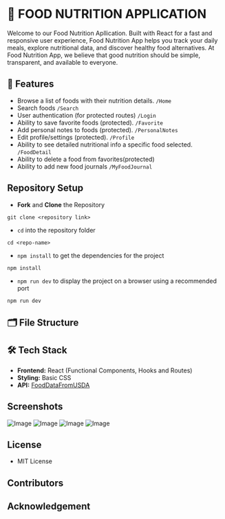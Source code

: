 # 🍲 FOOD NUTRITION APPLICATION
Welcome to our Food Nutrition Apllication. Built with React for a fast and responsive user experience, Food Nutrition App helps you track your daily meals, explore nutritional data, and discover healthy food alternatives. At Food Nutrition App, we believe that good nutrition should be simple, transparent, and available to everyone.

## 🚀 Features 
- Browse a list of foods with their nutrition details. `/Home `
- Search foods `/Search` 
- User authentication (for protected routes) `/Login` 
- Ability to save favorite foods (protected). `/Favorite` 
- Add personal notes to foods (protected). `/PersonalNotes` 
- Edit profile/settings (protected). `/Profile` 
- Ability to see detailed nutritional info a specific food selected. `/FoodDetail` 
- Ability to delete a food from favorites(protected) 
- Ability to add new food journals `/MyFoodJournal`

## Repository Setup
- **Fork** and **Clone** the Repository
```
git clone <repository link>
```
- `cd` into the repository folder
```
cd <repo-name>
```
- `npm install` to get the dependencies for the project
```
npm install
```
- `npm run dev` to display the project on a browser using a recommended port
```
npm run dev
```
## 🗂️ File Structure

## 🛠️ Tech Stack
- **Frontend:** React (Functional Components, Hooks and Routes)
- **Styling:** Basic CSS
- **API:** [FoodDataFromUSDA](https://api.nal.usda.gov/fdc/v1/foods/list?api_key=8Rv57kYxBTe6DURXfAZu8DBKcol1W0hpsrc7d1xJ)

## Screenshots
![Image]()
![Image]()
![Image]()
![Image]()

##  License
- MIT License

## Contributors


## Acknowledgement